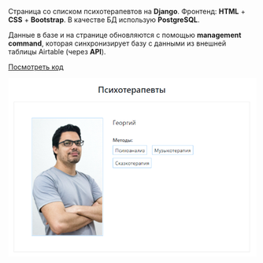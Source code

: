 Страница со списком психотерапевтов на **Django**. Фронтенд: **HTML** + **CSS** + **Bootstrap**. В качестве БД использую **PostgreSQL**.

Данные в базе и на странице обновляются с помощью **management command**, которая синхронизирует базу с данными из внешней таблицы Airtable (через **API**).

[Посмотреть код](https://github.com/charlieplanka/psychotherapist-table)

![Project Image](../../assets/images/projects/django_therapists.png)